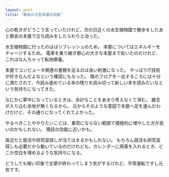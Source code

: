 ```yaml
---
layout: post
title: "都会の大型本屋の効能"
---
```


心の乾きがどうこう言っていたけれど、次の日近くの水生植物園で散歩をしたあと都会の本屋で立ち読みをしたらわりと治った。

水生植物園に行ったのははリフレッシュのため。
本屋についてはエネルギーをチャージするため。
電車を乗り継ぎ都心の大きな本屋まで赴いたのだけれど、これはなんちゃって転地療養。


本屋でコンピュータ関連の書棚を巡るのは良い刺激になった。
やっぱりIT技術が好きなんだよなという確認にもなった。
階のフロアを一巡するころには十分に満たされて、今読み進めている本の残りを読み切って新しい本を読みたいなという気持ちになってきた。

なにかに夢中になっているときは、余計なことをあまり考えなくて済む。
雑念が入り込む余地が無くなるから。
元からそのような意図で本屋へ足を運んだわけだけど、その通りになってくれてよかった。

やるべきことややりたいことは、重荷にならない範囲で積極的に増やした方が良いのかもしれない。
積読の効能に近いかも。

直近だと就活や研究室探しが当てはまるかもしれない。
もちろん就活も研究室探しも必要だから動いているのだけれども、カレンダーに用事を入れるとき、どこか空白を埋めるような気持ちになる。

どうしても暗い印象で文章が終わってしまう気がするけれど、平常運転ですし元気です。
